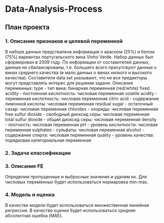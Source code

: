 # Data-Analysis-Process

## План проекта

### 1. Описание признаков и целевой переменной
В наборе данных предствалена информация о красном (25%) и белом (75%) вариантах португальского вина Vinho Verde. Набор данных был сформирован в 2009 году.
По информации от составителей данных, данные не сбалансированы, т.е. большего всего присутсвуют данные о винах среднего качества (и мало данных о винах низкого и высокого качества). Составители data set указывают, что не все предикторы могут представлять интерес для решения задачи.
Описание переменных:
type - тип вина: бинарная переменная (red/white)
fixed acidity - постоянная кислотность: числовая переменная
volatile acidity - переменная кислотность: числовая переменная
citric acid - содержание лимонной кислоты: числовая переменная
residual sugar - остаточный сахар: числовая переменная
chlorides - хлориды: числовая переменная
free sulfur dioxide - свободный диоксид серы: числовая переменная
total sulfur dioxide - общий диоксид серы: числовая переменная
density - плотность: числовая переменная
pH - уровень кислотности: числовая переменная
sulphates - сульфаты: числовая переменная
alcohol - содержание спирта: числовая переменная
quality - уровень качества: порядковая категориальная переменная

### 2. Задача классификации

### 3. Описание FE
Определим пропущенные и выбросные значения и удалим их. Для числовых переменных будет использоваться нормаровка min-max.

### 4. Модель и оценка
В качестве модели будет использоваться множественная линейная регрессия.
В качестве оценки будет использоваться средняя абсолютная ошибка (MAE).
